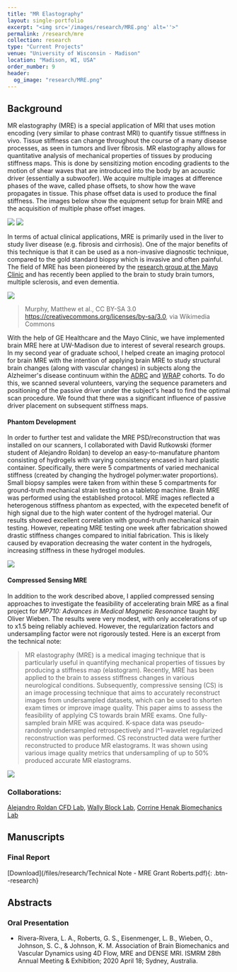 ```yaml
---
title: "MR Elastography"
layout: single-portfolio
excerpt: "<img src='/images/research/MRE.png' alt=''>"
permalink: /research/mre
collection: research
type: "Current Projects"
venue: "University of Wisconsin - Madison"
location: "Madison, WI, USA"
order_number: 9
header: 
  og_image: "research/MRE.png"
---
```


Background
------
MR elastography (MRE) is a special application of MRI that uses motion encoding (very similar to phase contrast MRI) to quantify tissue stiffness in vivo. Tissue stiffness can change throughout the course of a many disease processes, as seen in tumors and liver fibrosis. MR elastography allows for quantitative analysis of mechanical properties of tissues by producing stiffness maps. This is done by sensitizing motion encoding gradients to the motion of shear waves that are introduced into the body by an acoustic driver (essentially a subwoofer). We acquire multiple images at difference phases of the wave, called phase offsets, to show how the wave propagates in tissue. This phase offset data is used to produce the final stiffness. The images below show the equipment setup for brain MRE and the acquisition of multiple phase offset images. 

![](/images/research/MRE_3_equipment.png)
![](/images/research/MRE_4_acquisition.PNG)

In terms of actual clinical applications, MRE is primarily used in the liver to study liver disease (e.g. fibrosis and cirrhosis). One of the major benefits of this technique is that it can be used as a non-invasive diagnostic technique, compared to the gold standard biopsy which is invasive and often painful. The field of MRE has been pioneered by the [research group at the Mayo Clinic](https://www.mayo.edu/research/labs/advanced-medical-imaging-technology/overview) and has recently been applied to the brain to study brain tumors, multiple sclerosis, and even dementia. 

![](/images/research/MRE_5_brain.png)
> Murphy, Matthew et al., CC BY-SA 3.0 <https://creativecommons.org/licenses/by-sa/3.0>, via Wikimedia Commons

With the help of GE Healthcare and the Mayo Clinic, we have implemented brain MRE here at UW-Madison due to interest of several research groups. In my second year of graduate school, I helped create an imaging protocol for brain MRE with the intention of applying brain MRE to study structural brain changes (along with vascular changes) in subjects along the Alzheimer's disease continuum within the [ADRC](https://www.adrc.wisc.edu/) and [WRAP](https://wrap.wisc.edu/) cohorts. To do this, we scanned several volunteers, varying the sequence parameters and positioning of the passive driver under the subject's head to find the optimal scan procedure. We found that there was a significant influence of passive driver placement on subsequent stiffness maps.

#### Phantom Development
In order to further test and validate the MRE PSD/reconstruction that was installed on our scanners, I collaborated with David Rutkowski (former student of Alejandro Roldan) to develop an easy-to-manufature phantom consisting of hydrogels with varying consistency encased in hard plastic container. Specifically, there were 5 compartments of varied mechanical stiffness (created by changing the hydrogel polymer:water proportions). Small biopsy samples were taken from within these 5 compartments for ground-truth mechanical strain testing on a tabletop machine. Brain MRE was performed using the established protocol. MRE images reflected a heterogenous stiffness phantom as expected, with the expeceted benefit of high signal due to the high water content of the hydrogel material. Our results showed excellent correlation with ground-truth mechanical strain testing. However, repeating MRE testing one week after fabrication showed drastic stiffness changes compared to initial fabrication. This is likely caused by evaporation decreasing the water content in the hydrogels, increasing stiffness in these hydrogel modules. 

![](/images/research/MRE_2_phantom.png)

#### Compressed Sensing MRE
In addition to the work described above, I applied compressed sensing approaches to investigate the feasibility of accelerating brain MRE as a final project for *MP710: Advances in Medical Magnetic Resonance* taught by Oliver Wieben. The results were very modest, with only accelerations of up to x1.5 being reliably achieved. However, the regularization factors and undersampling factor were not rigorously tested. Here is an excerpt from the technical note:

> MR elastography (MRE) is a medical imaging technique that is particularly useful in quantifying mechanical properties of tissues by producing a stiffness map (elastogram). Recently, MRE has been applied to the brain to assess stiffness changes in various neurological conditions. Subsequently, compressive sensing (CS) is an image processing technique that aims to accurately reconstruct images from undersampled datasets, which can be used to shorten exam times or improve image quality. This paper aims to assess the feasibility of applying CS towards brain MRE exams. One fully-sampled brain MRE was acquired. K-space data was pseudo-randomly undersampled retrospectively and l^1-wavelet regularized reconstruction was performed. CS reconstructed data were further reconstructed to produce MR elastograms. It was shown using various image quality metrics that undersampling of up to 50% produced accurate MR elastograms.

![](/images/research/MP710.PNG)

### Collaborations: 
[Alejandro Roldan CFD Lab](https://uwcvfd.engr.wisc.edu/), [Wally Block Lab](https://www.medphysics.wisc.edu/blog/staff/block-walter-f/), [Corrine Henak Biomechanics Lab](https://henaklab.engr.wisc.edu/)

Manuscripts
------
### Final Report
[Download](/files/research/Technical Note - MRE Grant Roberts.pdf){: .btn--research}

Abstracts
------
### Oral Presentation
* Rivera-Rivera, L. A., Roberts, G. S., Eisenmenger, L. B., Wieben, O., Johnson, S. C., & Johnson, K. M. Association of Brain Biomechanics and Vascular Dynamics using 4D Flow, MRE and DENSE MRI. ISMRM 28th Annual Meeting & Exhibition; 2020 April 18; Sydney, Australia.